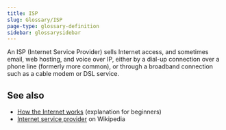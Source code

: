 ```yaml
---
title: ISP
slug: Glossary/ISP
page-type: glossary-definition
sidebar: glossarysidebar
---
```



An ISP (Internet Service Provider) sells Internet access, and sometimes email, web hosting, and voice over IP, either by a dial-up connection over a phone line (formerly more common), or through a broadband connection such as a cable modem or DSL service.

## See also

- [How the Internet works](/en-US/docs/Learn/Common_questions/Web_mechanics/How_does_the_Internet_work) (explanation for beginners)
- [Internet service provider](https://en.wikipedia.org/wiki/Internet_service_provider) on Wikipedia
